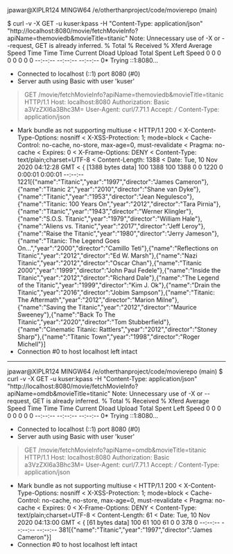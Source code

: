 jpawar@XIPLR124 MINGW64 /e/otherthanproject/code/movierepo (main)

$ curl -v -X GET -u kuser:kpass -H "Content-Type: application/json" "http://localhost:8080/movie/fetchMovieInfo?apiName=themoviedb&movieTitle=titanic"
Note: Unnecessary use of -X or --request, GET is already inferred.
  % Total    % Received % Xferd  Average Speed   Time    Time     Time  Current
                                 Dload  Upload   Total   Spent    Left  Speed
  0     0    0     0    0     0      0      0 --:--:-- --:--:-- --:--:--     0*   Trying ::1:8080...
* Connected to localhost (::1) port 8080 (#0)
* Server auth using Basic with user 'kuser'
> GET /movie/fetchMovieInfo?apiName=themoviedb&movieTitle=titanic HTTP/1.1
> Host: localhost:8080
> Authorization: Basic a3VzZXI6a3Bhc3M=
> User-Agent: curl/7.71.1
> Accept: */*
> Content-Type: application/json
>
* Mark bundle as not supporting multiuse
< HTTP/1.1 200
< X-Content-Type-Options: nosniff
< X-XSS-Protection: 1; mode=block
< Cache-Control: no-cache, no-store, max-age=0, must-revalidate
< Pragma: no-cache
< Expires: 0
< X-Frame-Options: DENY
< Content-Type: text/plain;charset=UTF-8
< Content-Length: 1388
< Date: Tue, 10 Nov 2020 04:12:28 GMT
<
{ [1388 bytes data]
100  1388  100  1388    0     0   1220      0  0:00:01  0:00:01 --:--:--  1221[{"name":"Titanic","year":"1997","director":"James Cameron"},{"name":"Titanic 2","year":"2010","director":"Shane van Dyke"},{"name":"Titanic","year":"1953","director":"Jean Negulesco"},{"name":"Titanic: 100 Years On","year":"2012","director":"Tara Pirnia"},{"name":"Titanic","year":"1943","director":"Werner Klingler"},{"name":"S.O.S. Titanic","year":"1979","director":"William Hale"},{"name":"Aliens vs. Titanic","year":"2017","director":"Jeff Leroy"},{"name":"Raise the Titanic","year":"1980","director":"Jerry Jameson"},{"name":"Titanic: The Legend Goes On...","year":"2000","director":"Camillo Teti"},{"name":"Reflections on Titanic","year":"2012","director":"Ed W. Marsh"},{"name":"Nazi Titanic","year":"2012","director":"Oscar Chan"},{"name":"Titanic 2000","year":"1999","director":"John Paul Fedele"},{"name":"Inside the Titanic","year":"2012","director":"Richard Dale"},{"name":"The Legend of the Titanic","year":"1999","director":"Kim J. Ok"},{"name":"Drain the Titanic","year":"2016","director":"Jobim Sampson"},{"name":"Titanic: The Aftermath","year":"2012","director":"Marion Milne"},{"name":"Saving the Titanic","year":"2012","director":"Maurice Sweeney"},{"name":"Back To The Titanic","year":"2020","director":"Tom Stubberfield"},{"name":"Cinematic Titanic: Rattlers","year":"2012","director":"Stoney Sharp"},{"name":"Titanic Town","year":"1998","director":"Roger Michell"}]
* Connection #0 to host localhost left intact

-------------------------------------------------------------------------------------------------------------------------------------------------------------------------------
jpawar@XIPLR124 MINGW64 /e/otherthanproject/code/movierepo (main)
$ curl -v -X GET -u kuser:kpass -H "Content-Type: application/json" "http://localhost:8080/movie/fetchMovieInfo?apiName=omdb&movieTitle=titanic"
Note: Unnecessary use of -X or --request, GET is already inferred.
  % Total    % Received % Xferd  Average Speed   Time    Time     Time  Current
                                 Dload  Upload   Total   Spent    Left  Speed
  0     0    0     0    0     0      0      0 --:--:-- --:--:-- --:--:--     0*   Trying ::1:8080...
* Connected to localhost (::1) port 8080 (#0)
* Server auth using Basic with user 'kuser'
> GET /movie/fetchMovieInfo?apiName=omdb&movieTitle=titanic HTTP/1.1
> Host: localhost:8080
> Authorization: Basic a3VzZXI6a3Bhc3M=
> User-Agent: curl/7.71.1
> Accept: */*
> Content-Type: application/json
>
* Mark bundle as not supporting multiuse
< HTTP/1.1 200
< X-Content-Type-Options: nosniff
< X-XSS-Protection: 1; mode=block
< Cache-Control: no-cache, no-store, max-age=0, must-revalidate
< Pragma: no-cache
< Expires: 0
< X-Frame-Options: DENY
< Content-Type: text/plain;charset=UTF-8
< Content-Length: 61
< Date: Tue, 10 Nov 2020 04:13:00 GMT
<
{ [61 bytes data]
100    61  100    61    0     0    378      0 --:--:-- --:--:-- --:--:--   381[{"name":"Titanic","year":"1997","director":"James Cameron"}]
* Connection #0 to host localhost left intact
